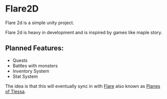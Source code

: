 # Flare2D


Flare 2d is a simple unity project.

Flare 2d is heavy in development and is inspired by games like maple story.

## Planned Features:

- Quests
- Battles with monsters
- Inventory System
- Stat System

The idea is that this will eventually sync in with [Flare](https://github.com/AdamKyle/flare) also known as [Planes of Tlessa](https://planesoftlessa.com).
